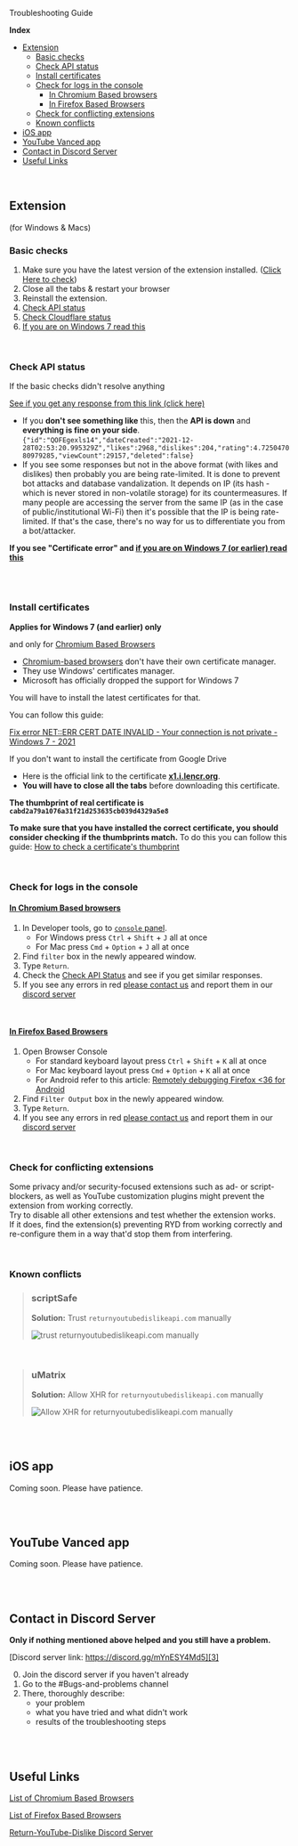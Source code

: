 Troubleshooting Guide

**Index**

- [Extension](#extension)
  - [Basic checks](#basic-checks)
  - [Check API status](#check-api-status)
  - [Install certificates](#install-certificates)
  - [Check for logs in the console](#check-for-logs-in-the-console)
    - [In Chromium Based browsers](#in-chromium-based-browsers)
    - [In Firefox Based Browsers](#in-firefox-based-browsers)
  - [Check for conflicting extensions](#check-for-conflicting-extensions)
  - [Known conflicts](#known-conflicts)
- [iOS app](#ios-app)
- [YouTube Vanced app](#youtube-vanced--app)
- [Contact in Discord Server](#contact-in-discord-server)
- [Useful Links](#useful-links)

<br>

## Extension

(for Windows & Macs)

### Basic checks

1. Make sure you have the latest version of the extension installed. ([Click Here to check](https://chrome.google.com/webstore/detail/return-youtube-dislike/gebbhagfogifgggkldgodflihgfeippi#:~:text=Report%20abuse-,Version,-2.0.0.3))
2. Close all the tabs & restart your browser
3. Reinstall the extension.
4. [Check API status](#check-api-status)
5. [Check Cloudflare status](https://www.cloudflarestatus.com/)
6. [If you are on Windows 7 read this](#install-certificates)

<br>

### Check API status

If the basic checks didn't resolve anything

[See if you get any response from this link (click here)](https://returnyoutubedislikeapi.com/votes?videoId=QOFEgexls14)

- If you **don't see something like** this, then the **API is down** and **everything is fine on your side**.
  `{"id":"QOFEgexls14","dateCreated":"2021-12-28T02:53:20.995329Z","likes":2968,"dislikes":204,"rating":4.725047080979285,"viewCount":29157,"deleted":false}`
- If you see some responses but not in the above format (with likes and dislikes) then probably you are being rate-limited. It is done to prevent bot attacks and database vandalization. It depends on IP (its hash - which is never stored in non-volatile storage) for its countermeasures. If many people are accessing the server from the same IP (as in the case of public/institutional Wi-Fi) then it's possible that the IP is being rate-limited. If that's the case, there's no way for us to differentiate you from a bot/attacker.

**If you see "Certificate error" and [if you are on Windows 7 (or earlier) read this](#install-certificates)**

<br><br>

### Install certificates

**Applies for Windows 7 (and earlier) only**

and only for  [Chromium Based Browsers][1]

- [Chromium-based browsers][1] don't have their own certificate manager.
- They use Windows' certificates manager.
- Microsoft has officially dropped the support for Windows 7

You will have to install the latest certificates for that.

You can follow this guide:

[Fix error NET::ERR CERT DATE INVALID - Your connection is not private - Windows 7 - 2021](https://youtu.be/JYZLxP2Z8G4)

If you don't want to install the certificate from Google Drive

- Here is the official link to the certificate [**x1.i.lencr.org**](http://x1.i.lencr.org/).
- **You will have to close all the tabs** before downloading this certificate.

**The thumbprint of real certificate is `cabd2a79a1076a31f21d253635cb039d4329a5e8`**

**To make sure that you have installed the correct certificate, you should consider checking if the thumbprints match.** To do this you can follow this guide: [How to check a certificate's thumbprint](https://knowledge.digicert.com/solution/SO9840.html)

<br>

### Check for logs in the console

#### [In Chromium Based browsers][1]

1. In Developer tools, go to [`console` panel](https://developer.chrome.com/docs/devtools/open/#console).
   - For Windows press `Ctrl` + `Shift` + `J` all at once
   - For Mac press `Cmd` + `Option` + `J` all at once
2. Find `filter` box in the newly appeared window.
3. Type `Return`.
4. Check the [Check API Status](#check-api-status) and see if you get similar responses.
5. If you see any errors in red [please contact us][4] and report them in our [discord server][3]

<!-- If ever needed
   - For Android refer to this article: [Remote debug Android devices](https://developer.chrome.com/docs/devtools/remote-debugging/) -->

<br>

#### [In Firefox Based Browsers][2]

1. Open Browser Console
   - For standard keyboard layout press `Ctrl` + `Shift` + `K` all at once
   - For Mac keyboard layout press `Cmd` + `Option` + `K` all at once
   - For Android refer to this article: [Remotely debugging Firefox <36 for Android](https://developer.mozilla.org/en-US/docs/Tools/Remote_Debugging/Firefox_for_Android)
2. Find `Filter Output` box in the newly appeared window.
3. Type `Return`.
4. If you see any errors in red [please contact us][4] and report them in our [discord server][3]

<br>

### Check for conflicting extensions

Some privacy and/or security-focused extensions such as ad- or script-blockers, as well as YouTube customization plugins might prevent the extension from working correctly.  
Try to disable all other extensions and test whether the extension works.  
If it does, find the extension(s) preventing RYD from working correctly and re-configure them in a way that'd stop them from interfering.

<br>

### Known conflicts

>### scriptSafe
>
> **Solution:** Trust `returnyoutubedislikeapi.com` manually
>
> ![trust returnyoutubedislikeapi.com manually](https://cdn.discordapp.com/attachments/821116437720334397/929814357708247060/unknown.png)

<br>

> ### uMatrix
>
> **Solution:** Allow XHR for `returnyoutubedislikeapi.com` manually
>
> ![Allow XHR for `returnyoutubedislikeapi.com` manually](https://media.discordapp.net/attachments/821116437720334397/929813724238336141/unknown.png)

<br>

<br>

## iOS app

Coming soon. Please have patience.

<br>

<br>

## YouTube Vanced app

Coming soon. Please have patience.

<br>

<br>

## Contact in Discord Server

**Only if nothing mentioned above helped and you still have a problem.**

[Discord server link: https://discord.gg/mYnESY4Md5][3]

0. Join the discord server if you haven't already
1. Go to the #Bugs-and-problems channel
2. There, thoroughly describe:
   - your problem
   - what you have tried and what didn't work
   - results of the troubleshooting steps

<!-- {
  "update_frequency" : "low"
} -->

<br>

<br>

## Useful Links

[List of Chromium Based Browsers][1]

[List of Firefox Based Browsers][2]

[Return-YouTube-Dislike Discord Server][3]

<!-- links -->

[1]: https://en.wikipedia.org/wiki/Chromium_(web_browser)#Browsers_based_on_Chromium

[2]: https://en.wikipedia.org/wiki/Category:Web_browsers_based_on_Firefox

[3]: https://discord.gg/mYnESY4Md5

[4]: #contact-in-discord-server
